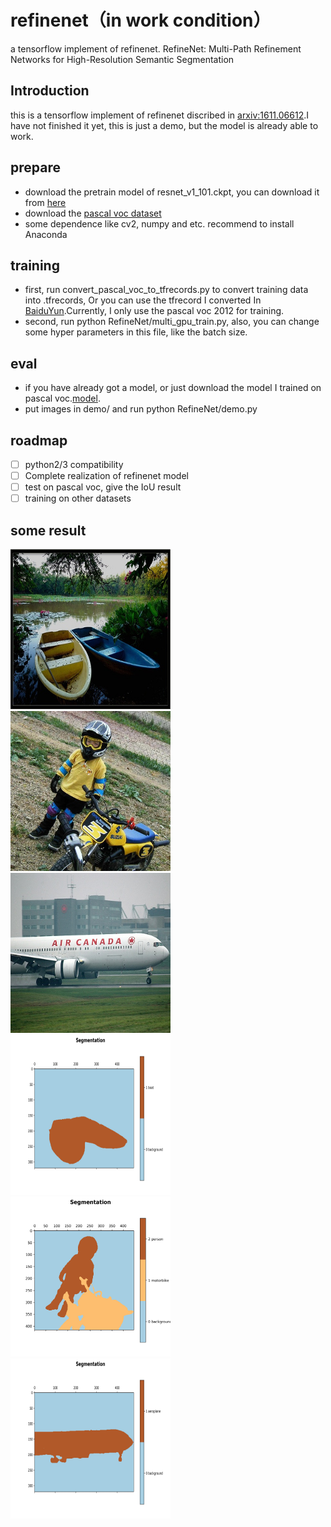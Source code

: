 # refinenet（in work condition）
a tensorflow implement of refinenet. RefineNet: Multi-Path Refinement Networks for High-Resolution Semantic Segmentation


## Introduction
this is a tensorflow implement of refinenet discribed in [arxiv:1611.06612](https://arxiv.org/abs/1611.06612).I have not finished it yet, this is just a demo, but the model is already able to work.

## prepare
- download the pretrain model of resnet_v1_101.ckpt, you can download it from [here](https://github.com/tensorflow/models/tree/master/slim)
- download the [pascal voc dataset](http://host.robots.ox.ac.uk/pascal/VOC/voc2012/)
- some dependence like cv2, numpy and etc. recommend to install Anaconda

## training
- first, run convert_pascal_voc_to_tfrecords.py to convert training data into .tfrecords, Or you can use the tfrecord I converted In [BaiduYun](http://pan.baidu.com/s/1kVefEIj).Currently, I only use the pascal voc 2012 for training.
- second, run python RefineNet/multi_gpu_train.py, also, you can change some hyper parameters in this file, like the batch size.

## eval
- if you have already got a model, or just download the model I trained on pascal voc.[model](http://pan.baidu.com/s/1kVefEIj).
- put images in demo/ and run python RefineNet/demo.py 

## roadmap
- [ ] python2/3 compatibility
- [ ] Complete realization of refinenet model
- [ ] test on pascal voc, give the IoU result
- [ ] training on other datasets

## some result
<img src="/demo/2007_000713.jpg" width=256 height=256 /><img src="/demo/2007_000733.jpg" width=256 height=256 /><img src="/demo/2007_000738.jpg" width=256 height=256 />
<img src="/result/2007_000713.jpg" width=256 height=256 /><img src="/result/2007_000733.jpg" width=256 height=256 /><img src="/result/2007_000738.jpg" width=256 height=256 />
